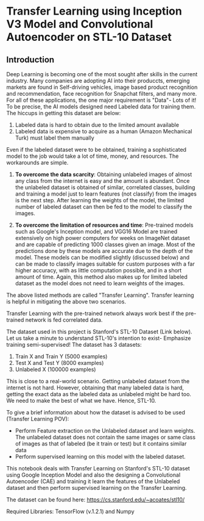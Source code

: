 #  Transfer Learning using Inception V3 Model and Convolutional Autoencoder on STL-10 Dataset

## Introduction

 Deep Learning is becoming one of the most sought after skills in the current industry. Many companies are adopting AI into their produccts, emerging markets are found in Self-driving vehicles, image based product recognition and recommendation, face recognition for Snapchat filters, and many more. For all of these applications, the one major requirement is "Data"- Lots of it! To be precise, the AI models designed need Labeled data for training them. The hiccups in getting this dataset are below:
 
1. Labeled data is hard to obtain due to the limited amount available
2. Labeled data is expensive to acquire as a human (Amazon Mechanical Turk) must label them manually
    
Even if the labeled dataset were to be obtained, training a sophisticated model to the job would take a lot of time, money, and resources. The workarounds are simple.

1. **To overcome the data scarcity**: Obtaining unlabeled images of almost any class from the internet is easy and the amount is abundant. Once the unlabeled dataset is obtained of similar, correlated classes, building and training a model just to learn features (not classify) from the images is the next step. After learning the weights of the model, the limited number of labeled dataset can then be fed to the model to classify the images.

2. **To overcome the limitation of resources and time**: Pre-trained models such as Google's Inception model, and VGG16 Model are trained extensively on high power computers for weeks on ImageNet dataset and are capable of predicting 1000 classes given an image. Most of the predictions done by these models are accurate due to the depth of the model. These models can be modified slightly (discussed below) and can be made to classify images suitable for custom purposes with a far higher accuracy, with as little computation possible, and in a short amount of time. Again, this method also makes up for limited labeled dataset as the model does not need to learn weights of the images.

The above listed methods are called "Transfer Learning". Transfer learning is helpful in mitigating the above two scenarios. 

Transfer Learning with the pre-trained network always work best if the pre-trained network is fed correlated data. 

The dataset used in this project is Stanford's STL-10 Dataset (Link below). Let us take a minute to understand STL-10's intention to exist- Emphasize training semi-supervised! The dataset has 3 datasets:

1. Train X and Train Y (5000 examples)
2. Test X and Test Y (8000 examples)
3. Unlabeled X (100000 examples)

This is close to a real-world scenario. Getting unlabeled dataset from the internet is not hard. However, obtaining that many labeled data is hard, getting the exact data as the labeled data as unlabeled might be hard too. We need to make the best of what we have. Hence, STL-10.

To give a brief information about how the dataset is advised to be used (Transfer Learning POV):

* Perform Feature extraction on the Unlabeled dataset and learn weights. The unlabeled dataset does not contain the same images or same class of images as that of labeled (be it train or test) but it contains similar data
* Perform supervised learning on this model with the labeled dataset.

This notebook deals with Transfer Learning on Stanford's STL-10 dataset using Google Inception Model and also the designing a Convolutional Autoencoder (CAE) and training it learn the features of the Unlabeled dataset and then perform supervised learning on the Transfer Learning.

The dataset can be found here: https://cs.stanford.edu/~acoates/stl10/

Required Libraries: TensorFlow (v.1.2.1) and Numpy

